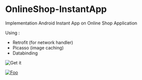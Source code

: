# OnlineShop-InstantApp
Implementation Android Instant App on Online Shop Application

Using :
- Retrofit (for network handler)
- Picasso (image caching)
- Databinding


![Get it](https://play.google.com/intl/en_us/badges/images/generic/en_badge_web_generic.png)

[![Foo](https://play.google.com/intl/en_us/badges/images/generic/en_badge_web_generic.png)](http://google.com.au/)
